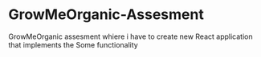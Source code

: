 # GrowMeOrganic-Assesment
GrowMeOrganic assesment whiere i have to create new React application that implements the Some functionality
